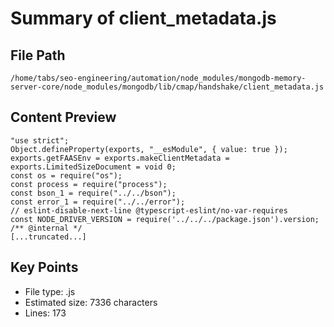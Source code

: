 # Summary of client_metadata.js
  
## File Path
`/home/tabs/seo-engineering/automation/node_modules/mongodb-memory-server-core/node_modules/mongodb/lib/cmap/handshake/client_metadata.js`

## Content Preview
```
"use strict";
Object.defineProperty(exports, "__esModule", { value: true });
exports.getFAASEnv = exports.makeClientMetadata = exports.LimitedSizeDocument = void 0;
const os = require("os");
const process = require("process");
const bson_1 = require("../../bson");
const error_1 = require("../../error");
// eslint-disable-next-line @typescript-eslint/no-var-requires
const NODE_DRIVER_VERSION = require('../../../package.json').version;
/** @internal */
[...truncated...]
```

## Key Points
- File type: .js
- Estimated size: 7336 characters
- Lines: 173
